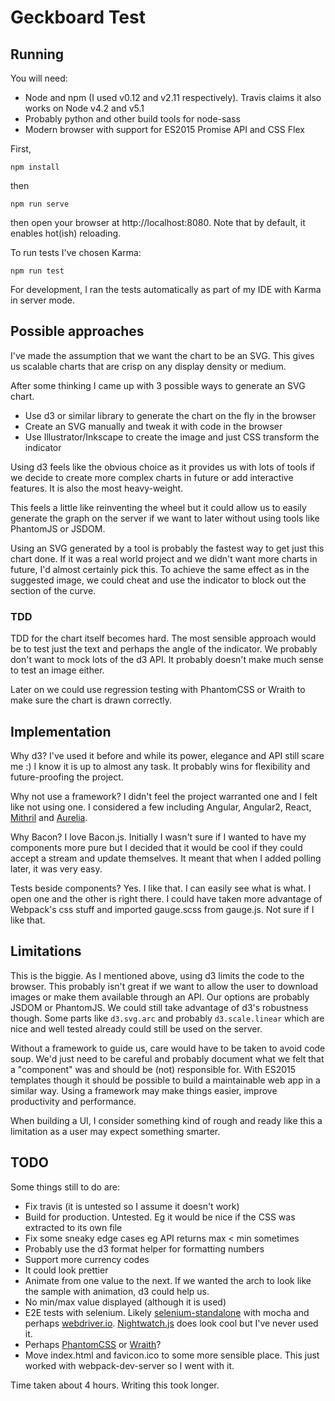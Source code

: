 # Geckboard Test

## Running

You will need:

* Node and npm (I used v0.12 and v2.11 respectively). Travis claims it also works on Node v4.2 and v5.1
* Probably python and other build tools for node-sass
* Modern browser with support for ES2015 Promise API and CSS Flex

First,

    npm install

then

    npm run serve

then open your browser at http://localhost:8080. Note that by default, it enables hot(ish) reloading.

To run tests I've chosen Karma:

    npm run test

For development, I ran the tests automatically as part of my IDE with Karma in server mode.

## Possible approaches

I've made the assumption that we want the chart to be an SVG. This gives us scalable charts that are crisp on any
display density or medium.

After some thinking I came up with 3 possible ways to generate an SVG chart.

 * Use d3 or similar library to generate the chart on the fly in the browser
 * Create an SVG manually and tweak it with code in the browser
 * Use Illustrator/Inkscape to create the image and just CSS transform the indicator

Using d3 feels like the obvious choice as it provides us with lots of tools if we decide to create more complex charts
in future or add interactive features. It is also the most heavy-weight.

This feels a little like reinventing the wheel but it could allow us to easily generate the graph on the server if we
want to later without using tools like PhantomJS or JSDOM.

Using an SVG generated by a tool is probably the fastest way to get just this chart done. If it was a real world project
and we didn't want more charts in future, I'd almost certainly pick this. To achieve the same effect as in the
suggested image, we could cheat and use the indicator to block out the section of the curve.

### TDD

TDD for the chart itself becomes hard. The most sensible approach would be to test just the text and perhaps the angle
of the indicator. We probably don't want to mock lots of the d3 API. It probably doesn't make much sense to test an
image either.

Later on we could use regression testing with PhantomCSS or Wraith to make sure the chart is drawn correctly.

## Implementation

Why d3? I've used it before and while its power, elegance and API still scare me :) I know it is up to almost any task.
It probably wins for flexibility and future-proofing the project.

Why not use a framework? I didn't feel the project warranted one and I felt like not using one. I considered a few
including Angular, Angular2, React, [Mithril][mithril] and [Aurelia][aurelia]. 

Why Bacon? I love Bacon.js. Initially I wasn't sure if I wanted to have my components more pure but I decided that it
would be cool if they could accept a stream and update themselves. It meant that when I added polling later, it was very
easy.

Tests beside components? Yes. I like that. I can easily see what is what. I open one and the other is right there. I
could have taken more advantage of Webpack's css stuff and imported gauge.scss from gauge.js. Not sure if I like that.

## Limitations

This is the biggie. As I mentioned above, using d3 limits the code to the browser. This probably isn't great if we want
to allow the user to download images or make them available through an API. Our options are probably JSDOM or PhantomJS.
We could still take advantage of d3's robustness though. Some parts like `d3.svg.arc` and probably `d3.scale.linear`
which are nice and well tested already could still be used on the server.

Without a framework to guide us, care would have to be taken to avoid code soup. We'd just need to be careful and
 probably document what we felt that a "component" was and should be (not) responsible for. With ES2015 templates though
 it should be possible to build a maintainable web app in a similar way. Using a framework may make things easier,
 improve productivity and performance.

When building a UI, I consider something kind of rough and ready like this a limitation as a user may expect something
smarter.

## TODO

Some things still to do are:

 * Fix travis (it is untested so I assume it doesn't work)
 * Build for production. Untested. Eg it would be nice if the CSS was extracted to its own file
 * Fix some sneaky edge cases eg API returns max < min sometimes
 * Probably use the d3 format helper for formatting numbers
 * Support more currency codes
 * It could look prettier
 * Animate from one value to the next. If we wanted the arch to look like the sample with animation, d3 could help us.
 * No min/max value displayed (although it is used)
 * E2E tests with selenium. Likely [selenium-standalone][selenium-standalone] with mocha and perhaps
    [webdriver.io][webdriver.io]. [Nightwatch.js][nightwatch.js] does look cool but I've never used it.
 * Perhaps [PhantomCSS][phantomcss] or [Wraith][wraith]?
 * Move index.html and favicon.ico to some more sensible place.
    This just worked with webpack-dev-server so I went with it.

Time taken about 4 hours. Writing this took longer.

[mithril]: http://mithril.js.org/
[aurelia]: http://aurelia.io/
[selenium-standalone]: https://www.npmjs.com/package/selenium-standalone
[webdriver.io]: http://webdriver.io/
[nightwatch.js]: http://nightwatchjs.org/
[phantomcss]: https://github.com/Huddle/PhantomCSS
[wraith]: https://github.com/BBC-News/wraith
